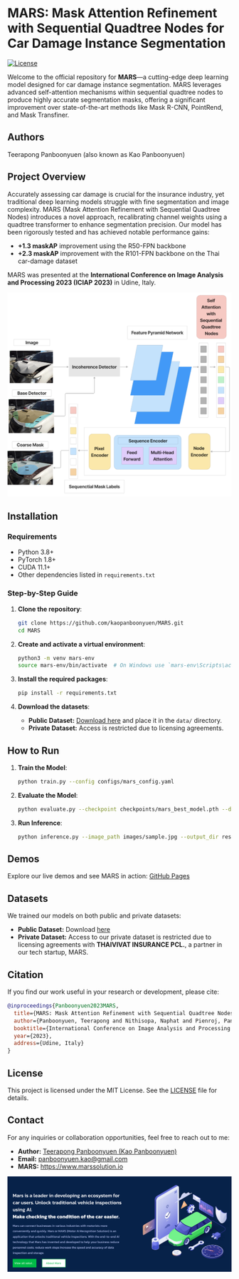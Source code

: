 # MARS: Mask Attention Refinement with Sequential Quadtree Nodes for Car Damage Instance Segmentation

[![License](https://img.shields.io/badge/license-MIT-blue.svg)](LICENSE)

Welcome to the official repository for **MARS**—a cutting-edge deep learning model designed for car damage instance segmentation. MARS leverages advanced self-attention mechanisms within sequential quadtree nodes to produce highly accurate segmentation masks, offering a significant improvement over state-of-the-art methods like Mask R-CNN, PointRend, and Mask Transfiner.

## Authors
Teerapong Panboonyuen (also known as Kao Panboonyuen)

## Project Overview

Accurately assessing car damage is crucial for the insurance industry, yet traditional deep learning models struggle with fine segmentation and image complexity. MARS (Mask Attention Refinement with Sequential Quadtree Nodes) introduces a novel approach, recalibrating channel weights using a quadtree transformer to enhance segmentation precision. Our model has been rigorously tested and has achieved notable performance gains:

- **+1.3 maskAP** improvement using the R50-FPN backbone
- **+2.3 maskAP** improvement with the R101-FPN backbone on the Thai car-damage dataset

MARS was presented at the **International Conference on Image Analysis and Processing 2023 (ICIAP 2023)** in Udine, Italy.

![](img/featured.png)

## Installation

### Requirements

- Python 3.8+
- PyTorch 1.8+
- CUDA 11.1+
- Other dependencies listed in `requirements.txt`

### Step-by-Step Guide

1. **Clone the repository**:
   ```bash
   git clone https://github.com/kaopanboonyuen/MARS.git
   cd MARS
   ```

2. **Create and activate a virtual environment**:
   ```bash
   python3 -m venv mars-env
   source mars-env/bin/activate  # On Windows use `mars-env\Scripts\activate`
   ```

3. **Install the required packages**:
   ```bash
   pip install -r requirements.txt
   ```

4. **Download the datasets**:
   - **Public Dataset:** [Download here](https://drive.google.com/file/d/1bbyqVCKZX5Ur5Zg-uKj0jD0maWAVeOLx/view) and place it in the `data/` directory.
   - **Private Dataset:** Access is restricted due to licensing agreements.

## How to Run

1. **Train the Model**:
   ```bash
   python train.py --config configs/mars_config.yaml
   ```

2. **Evaluate the Model**:
   ```bash
   python evaluate.py --checkpoint checkpoints/mars_best_model.pth --data data/test/
   ```

3. **Run Inference**:
   ```bash
   python inference.py --image_path images/sample.jpg --output_dir results/
   ```

## Demos

Explore our live demos and see MARS in action: [GitHub Pages](https://kaopanboonyuen.github.io/MARS)

## Datasets

We trained our models on both public and private datasets:

- **Public Dataset:** Download [here](https://drive.google.com/file/d/1bbyqVCKZX5Ur5Zg-uKj0jD0maWAVeOLx/view)
- **Private Dataset:** Access to our private dataset is restricted due to licensing agreements with **THAIVIVAT INSURANCE PCL.**, a partner in our tech startup, MARS.

## Citation

If you find our work useful in your research or development, please cite:

```bibtex
@inproceedings{Panboonyuen2023MARS,
  title={MARS: Mask Attention Refinement with Sequential Quadtree Nodes for Car Damage Instance Segmentation},
  author={Panboonyuen, Teerapong and Nithisopa, Naphat and Pienroj, Panin and Jirachuphun, Laphonchai and Watthanasirikrit, Chaiwasut and Pornwiriyakul, Naruepon},
  booktitle={International Conference on Image Analysis and Processing (ICIAP 2023)},
  year={2023},
  address={Udine, Italy}
}
```

## License

This project is licensed under the MIT License. See the [LICENSE](LICENSE) file for details.

## Contact

For any inquiries or collaboration opportunities, feel free to reach out to me:

- **Author:** [Teerapong Panboonyuen (Kao Panboonyuen)](https://kaopanboonyuen.github.io)
- **Email:** panboonyuen.kao@gmail.com
- **MARS:** https://www.marssolution.io

![](img/MARS01.png)